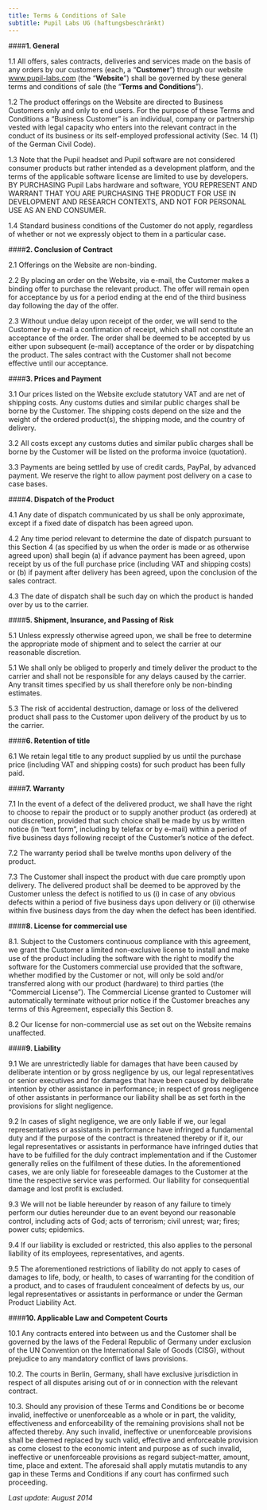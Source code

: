 ```yaml
---
title: Terms & Conditions of Sale
subtitle: Pupil Labs UG (haftungsbeschränkt)
---
```


####**1. General**
    
  1.1 All offers, sales contracts, deliveries and services made on the basis of any orders by our customers (each, a “**Customer**”) through our website www.pupil-labs.com (the “**Website**”) shall be governed by these general terms and conditions of sale (the “**Terms and Conditions**”).

  1.2 The product offerings on the Website are directed to Business Customers only and only to end users. For the purpose of these Terms and Conditions a “Business Customer” is an individual, company or partnership vested with legal capacity who enters into the relevant contract in the conduct of its business or its self-employed professional activity (Sec. 14 (1) of the German Civil Code).

  1.3 Note that the Pupil headset and Pupil software are not considered consumer products but rather intended as a development platform, and the terms of the applicable software license are limited to use by developers. BY PURCHASING Pupil Labs hardware and software, YOU REPRESENT AND WARRANT THAT YOU ARE PURCHASING THE PRODUCT FOR USE IN DEVELOPMENT AND RESEARCH CONTEXTS, AND NOT FOR PERSONAL USE AS AN END CONSUMER.

  1.4 Standard business conditions of the Customer do not apply, regardless of whether or not we expressly object to them in a particular case.

####**2. Conclusion of Contract**

  2.1 Offerings on the Website are non-binding.

  2.2 By placing an order on the Website, via e-mail, the Customer makes a binding offer to purchase the relevant product. The offer will remain open for acceptance by us for a period ending at the end of the third business day following the day of the offer.

  2.3 Without undue delay upon receipt of the order, we will send to the Customer by e-mail a confirmation of receipt, which shall not constitute an acceptance of the order. The order shall be deemed to be accepted by us either upon subsequent (e-mail) acceptance of the order or by dispatching the product. The sales contract with the Customer shall not become effective until our acceptance.

####**3. Prices and Payment**

  3.1 Our prices listed on the Website exclude statutory VAT and are net of shipping costs. Any customs duties and similar public charges shall be borne by the Customer. The shipping costs depend on the size and the weight of the ordered product(s), the shipping mode, and the country of delivery.
  
  3.2 All costs except any customs duties and similar public charges shall be borne by the Customer will be listed on the proforma invoice (quotation).

  3.3 Payments are being settled by use of credit cards, PayPal, by advanced payment. We reserve the right to allow payment post delivery on a case to case bases.

####**4. Dispatch of the Product**

  4.1 Any date of dispatch communicated by us shall be only approximate, except if a fixed date of dispatch has been agreed upon.

  4.2 Any time period relevant to determine the date of dispatch pursuant to this Section 4 (as specified by us when the order is made or as otherwise agreed upon) shall begin (a) if advance payment has been agreed, upon receipt by us of the full purchase price (including VAT and shipping costs) or (b) if payment after delivery has been agreed, upon the conclusion of the sales contract.

  4.3 The date of dispatch shall be such day on which the product is handed over by us to the carrier.

####**5. Shipment, Insurance, and Passing of Risk**

  5.1 Unless expressly otherwise agreed upon, we shall be free to determine the appropriate mode of shipment and to select the carrier at our reasonable discretion.

  5.1 We shall only be obliged to properly and timely deliver the product to the carrier and shall not be responsible for any delays caused by the carrier. Any transit times specified by us shall therefore only be non-binding estimates.

  5.3 The risk of accidental destruction, damage or loss of the delivered product shall pass to the Customer upon delivery of the product by us to the carrier.

####**6. Retention of title**

  6.1 We retain legal title to any product supplied by us until the purchase price (including VAT and shipping costs) for such product has been fully paid.

####**7. Warranty**

  7.1 In the event of a defect of the delivered product, we shall have the right to choose to repair the product or to supply another product (as ordered) at our discretion, provided that such choice shall be made by us by written notice (in “text form”, including by telefax or by e-mail) within a period of five business days following receipt of the Customer’s notice of the defect. 

  7.2 The warranty period shall be twelve months upon delivery of the product.

  7.3 The Customer shall inspect the product with due care promptly upon delivery. The delivered product shall be deemed to be approved by the Customer unless the defect is notified to us (i) in case of any obvious defects within a period of five business days upon delivery or (ii) otherwise within five business days from the day when the defect has been identified.

####**8. License for commercial use**

  8.1. Subject to the Customers continuous compliance with this agreement, we grant the Customer a limited non-exclusive license to install and make use of the product including the software with the right to modify the software for the Customers commercial use provided that the software, whether modified by the Customer or not, will only be sold and/or transferred along with our product (hardware) to third parties (the “Commercial License”). The Commercial License granted to Customer will automatically terminate without prior notice if the Customer breaches any terms of this Agreement, especially this Section 8.

  8.2 Our license for non-commercial use as set out on the Website remains unaffected.

####**9. Liability**

  9.1 We are unrestrictedly liable for damages that have been caused by deliberate intention or by gross negligence by us, our legal representatives or senior executives and for damages that have been caused by deliberate intention by other assistance in performance; in respect of gross negligence of other assistants in performance our liability shall be as set forth in the provisions for slight negligence.

  9.2 In cases of slight negligence, we are only liable if we, our legal representatives or assistants in performance have infringed a fundamental duty and if the purpose of the contract is threatened thereby or if it, our legal representatives or assistants in performance have infringed duties that have to be fulfilled for the duly contract implementation and if the Customer generally relies on the fulfilment of these duties. In the aforementioned cases, we are only liable for foreseeable damages to the Customer at the time the respective service was performed. Our liability for consequential damage and lost profit is excluded.

  9.3 We will not be liable hereunder by reason of any failure to timely perform our duties hereunder due to an event beyond our reasonable control, including acts of God; acts of terrorism; civil unrest; war; fires; power cuts; epidemics.

  9.4 If our liability is excluded or restricted, this also applies to the personal liability of its employees, representatives, and agents.

  9.5 The aforementioned restrictions of liability do not apply to cases of damages to life, body, or health, to cases of warranting for the condition of a product, and to cases of fraudulent concealment of defects by us, our legal representatives or assistants in performance or under the German Product Liability Act.

####**10. Applicable Law and Competent Courts**

  10.1 Any contracts entered into between us and the Customer shall be governed by the laws of the Federal Republic of Germany under exclusion of the UN Convention on the International Sale of Goods (CISG), without prejudice to any mandatory conflict of laws provisions.

  10.2. The courts in Berlin, Germany, shall have exclusive jurisdiction in respect of all disputes arising out of or in connection with the relevant contract.

  10.3. Should any provision of these Terms and Conditions be or become invalid, ineffective or unenforceable as a whole or in part, the validity, effectiveness and enforceability of the remaining provisions shall not be affected thereby. Any such invalid, ineffective or unenforceable provisions shall be deemed replaced by such valid, effective and enforceable provision as come closest to the economic intent and purpose as of such invalid, ineffective or unenforceable provisions as regard subject-matter, amount, time, place and extent. The aforesaid shall apply mutatis mutandis to any gap in these Terms and Conditions if any court has confirmed such proceeding.

*Last update: August 2014*

